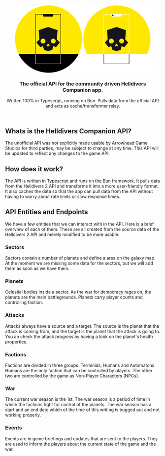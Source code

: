 <p align="center">
  <img src="./assets/logo-light.png#gh-light-mode-only" width="218px" alt="Helldivers Companion logo" />
  <img src="./assets/logo-dark.png#gh-dark-mode-only" width="218px" alt="Helldivers Companion logo" />
</p>

<h3 align="center">The official API for the community driven Helldivers Companion app.</h3>
<p align="center">Written 100% in Typescript, running on Bun. Pulls data from the official API and acts as cache/transformer relay.</p>

<br>

## Whats is the Helldivers Companion API?

The unofficial API was not explicitly made usable by Arrowhead Game Studios for third parties, may be subject to change at any time. This API will be updated to reflect any changes to the game API.

## How does it work?

The API is written in Typescript and runs on the Bun framework. It pulls data from the Helldivers 2 API and transforms it into a more user-friendly format. It also caches the data so that the app can pull data from the API without having to worry about rate limits or slow response times.

## API Entities and Endpoints

We have a few entities that we can interact with in the API. Here is a brief overview of each of them. These are all created from the source data of the Helldivers 2 API and merely modified to be more usable.

### Sectors

Sectors contain a number of planets and define a area on the galaxy map. At the moment we are missing some data for the sectors, but we will add them as soon as we have them.

### Planets

Celestial bodies inside a sector. As the war for democracy rages on, the planets are the main battlegrounds. Planets carry player counts and controlling faction.

### Attacks

Attacks always have a source and a target. The source is the planet that the attack is coming from, and the target is the planet that the attack is going to. You an check the attack progress by having a look on the planet's health properties.

### Factions

Factions are divided in three groups: Terminids, Humans and Automatons. Humans are the only faction that can be controlled by players. The other two are controlled by the game as Non-Player Characters (NPCs).

### War

The current war season is the 1st. The war season is a period of time in which the factions fight for control of the planets. The war season has a start and an end date which of the time of this writing is bugged out and not working properly.

### Events

Events are in game briefings and updates that are sent to the players. They are used to inform the players about the current state of the game and the war.
